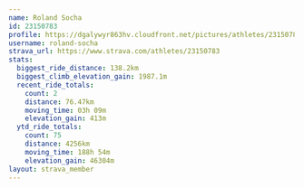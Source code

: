 ```yaml
---
name: Roland Socha
id: 23150783
profile: https://dgalywyr863hv.cloudfront.net/pictures/athletes/23150783/14745672/4/large.jpg
username: roland-socha
strava_url: https://www.strava.com/athletes/23150783
stats:
  biggest_ride_distance: 138.2km
  biggest_climb_elevation_gain: 1987.1m
  recent_ride_totals:
    count: 2
    distance: 76.47km
    moving_time: 03h 09m
    elevation_gain: 413m
  ytd_ride_totals:
    count: 75
    distance: 4256km
    moving_time: 188h 54m
    elevation_gain: 46304m
layout: strava_member
--- 
```


